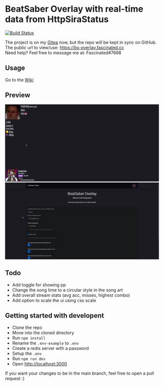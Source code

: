 # BeatSaber Overlay with real-time data from HttpSiraStatus

[![Build Status](https://drone.fascinated.cc/api/badges/Fascinated/beatsaber-overlay/status.svg)](https://drone.fascinated.cc/Fascinated/beatsaber-overlay)

The project is on my [Gitea](https://git.fascinated.cc/Fascinated/beatsaber-overlay) now, but the repo will be kept in sync on GitHub. <br />
The public url to view/use: <https://bs-overlay.fascinated.cc> <br />
Need help? Feel free to message me at: Fascinated#7668

## Usage

Go to the [Wiki](https://git.fascinated.cc/Fascinated/beatsaber-overlay/wiki/Usage)

## Preview

![Overlay](./assets/overlay.png)
![Builder Menu](./assets/builder.png)

## Todo

- Add toggle for showing pp
- Change the song time to a circular style in the song art
- Add overall stream stats (avg acc, misses, highest combo)
- Add option to scale the ui using css scale

## Getting started with developent

- Clone the repo
- Move into the cloned directory
- Run `npm install`
- Rename the `.env-example` to `.env`
- Create a redis server with a password
- Setup the `.env`
- Run `npm run dev`
- Open <http://localhost:3000>

If you want your changes to be in the main branch, feel free to open a pull request :)

